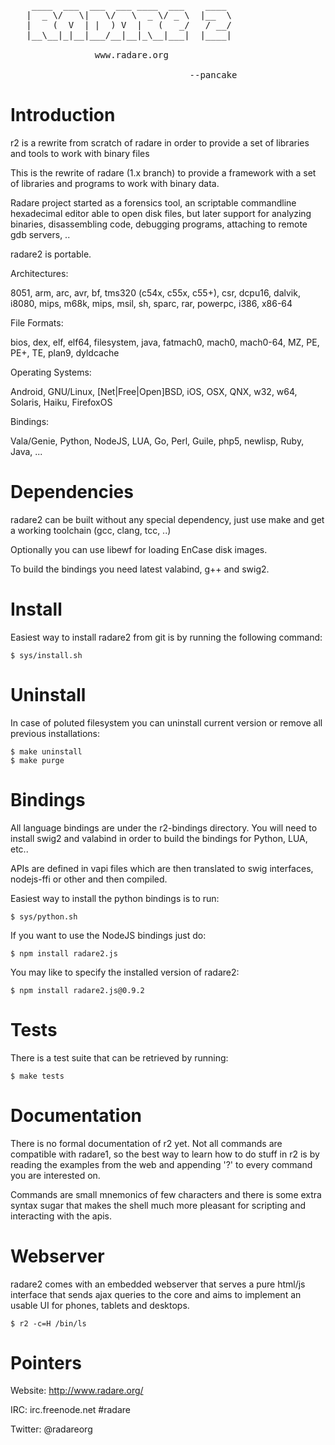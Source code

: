 <pre>
    ____  ___  ___  ___ ____  ___    ____
   |  _ \/   \|   \/   \  _ \/ _ \  |__  \
   |    (  V  | |  ) V  |   (   _/   / __/ 
   |__\__|_|__|___/__|__|_\__|___|  |____|

                www.radare.org

                                  --pancake
</pre>

# Introduction

r2 is a rewrite from scratch of radare in order to provide
a set of libraries and tools to work with binary files

This is the rewrite of radare (1.x branch) to provide a
framework with a set of libraries and programs to work
with binary data.

Radare project started as a forensics tool, an scriptable
commandline hexadecimal editor able to open disk files,
but later support for analyzing binaries, disassembling
code, debugging programs, attaching to remote gdb servers, ..

radare2 is portable.

Architectures:

  8051, arm, arc, avr, bf, tms320 (c54x, c55x, c55+),
  csr, dcpu16, dalvik, i8080, mips, m68k, mips, msil,
  sh, sparc, rar, powerpc, i386, x86-64

File Formats:

  bios, dex, elf, elf64, filesystem, java,
  fatmach0, mach0, mach0-64, MZ, PE, PE+,
  TE, plan9, dyldcache

Operating Systems:

  Android, GNU/Linux, [Net|Free|Open]BSD, iOS,
  OSX, QNX, w32, w64, Solaris, Haiku, FirefoxOS

Bindings:

  Vala/Genie, Python, NodeJS, LUA, Go, Perl,
  Guile, php5, newlisp, Ruby, Java, ...

# Dependencies

radare2 can be built without any special dependency, just
use make and get a working toolchain (gcc, clang, tcc, ..)

Optionally you can use libewf for loading EnCase disk images.

To build the bindings you need latest valabind, g++ and swig2.

# Install

Easiest way to install radare2 from git is by running
the following command:

    $ sys/install.sh

# Uninstall

In case of poluted filesystem you can uninstall current
version or remove all previous installations:

    $ make uninstall
    $ make purge

# Bindings

All language bindings are under the r2-bindings directory.
You will need to install swig2 and valabind in order to
build the bindings for Python, LUA, etc..

APIs are defined in vapi files which are then translated
to swig interfaces, nodejs-ffi or other and then compiled.

Easiest way to install the python bindings is to run:

    $ sys/python.sh

If you want to use the NodeJS bindings just do:

    $ npm install radare2.js

You may like to specify the installed version of radare2:

    $ npm install radare2.js@0.9.2

# Tests

There is a test suite that can be retrieved by running:

    $ make tests

# Documentation

There is no formal documentation of r2 yet. Not all commands
are compatible with radare1, so the best way to learn how to
do stuff in r2 is by reading the examples from the web and
appending '?' to every command you are interested on.

Commands are small mnemonics of few characters and there is
some extra syntax sugar that makes the shell much more pleasant
for scripting and interacting with the apis.

# Webserver

radare2 comes with an embedded webserver that serves a pure
html/js interface that sends ajax queries to the core and
aims to implement an usable UI for phones, tablets and desktops.

    $ r2 -c=H /bin/ls

# Pointers

Website: http://www.radare.org/

IRC: irc.freenode.net #radare

Twitter: @radareorg
